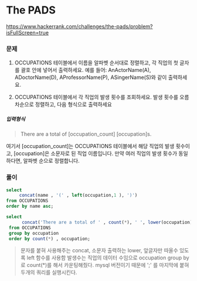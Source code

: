 # The PADS
https://www.hackerrank.com/challenges/the-pads/problem?isFullScreen=true

### 문제
1. OCCUPATIONS 테이블에서 이름을 알파벳 순서대로 정렬하고, 각 직업의 첫 글자를 괄호 안에 넣어서 출력하세요. 
예를 들어: AnActorName(A), ADoctorName(D), AProfessorName(P), ASingerName(S)와 같이 출력하세요.

2. OCCUPATIONS 테이블에서 각 직업의 발생 횟수를 조회하세요. 발생 횟수를 오름차순으로 정렬하고, 다음 형식으로 출력하세요
##### 입력형식

> There are a total of [occupation_count] [occupation]s.

여기서 [occupation_count]는 OCCUPATIONS 테이블에서 해당 직업의 발생 횟수이고, [occupation]은 소문자로 된 직업 이름입니다. 
만약 여러 직업의 발생 횟수가 동일하다면, 알파벳 순으로 정렬합니다.

### 풀이

```sql
select 
     concat(name , '(' , left(occupation,1 ), ')') 
from OCCUPATIONS 
order by name asc;

select 
      concat('There are a total of ' , count(*), ' ', lower(occupation), 's.' )
 from OCCUPATIONS
 group by occupation
 order by count(*) , occupation;

```
> 문자를 붙혀 사용해주는 concat, 소문자 출력하는 lower, 앞글자만 따올수 있도록 left 함수를 사용함
> 발생수는 직업의 데이터 수임으로 occupation group by로 count(*)를 해서 카운팅해줬다.
> mysql 버전이기 때문에 ';' 를 마지막에 붙혀 두개의 쿼리를 실행시킨다.
